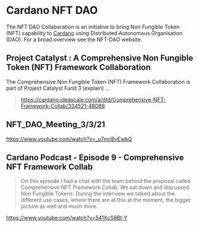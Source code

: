 
# Cardano NFT DAO

The NFT DAO Collaboration is an initiative to bring Non Fungible Token (NFT) capability to [Cardano](https://cardano.org/) using Distributed Autonomous Organisation (DAO). For a broad overview see the NFT-DAO website.


## Project Catalyst : A Comprehensive Non Fungible Token (NFT) Framework Collaboration

The Comprehensive Non Fungible Token (NFT) Framework Collaboration is part of Project Catalyst Fund 3 (explain) ...

> https://cardano.ideascale.com/a/dtd/Comprehensive-NFT-Framework-Collab/334521-48088



## NFT_DAO_Meeting_3/3/21

https://www.youtube.com/watch?v=_u7mcBvEwbQ

## Cardano Podcast - Episode 9 - Comprehensive NFT Framework Collab
> On this episode I had a chat with the team behind the proposal called Comprehensive NFT Framework Collab. We sat down and discussed  Non Fungible Tokens. During the interview we talked about the different use cases, where there are at this at the moment, the bigger picture as well and much more. 

https://www.youtube.com/watch?v=541XcS8Bt-Y
